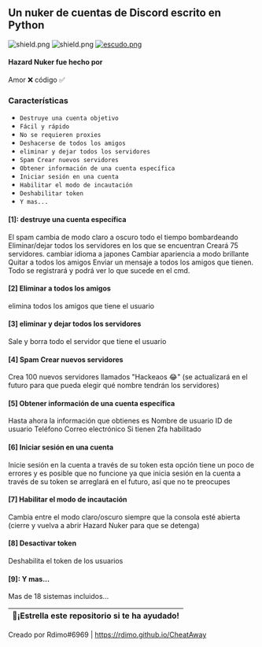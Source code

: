## Un nuker de cuentas de Discord escrito en Python

   <img src="https://img.shields.io/github/watchers/Rdimo/Hazard-Nuker?style=social" alt="shield.png"></a>
   <img src="https://img.shields.io/github/stars/Rdimo/Hazard-Nuker?style=social" alt="shield.png"></a>
   <a href="https://rdimo.github.io/CheatAway/" target="_blank"> <img src="https://discordapp.com/api/guilds/850313477121507338/widget.png?style=shield " alt="escudo.png"></a>

#### Hazard Nuker fue hecho por
Amor ❌
código ✅

### Características

* ` Destruye una cuenta objetivo `
* ` Fácil y rápido `
* ` No se requieren proxies `
* ` Deshacerse de todos los amigos `
* ` eliminar y dejar todos los servidores `
* ` Spam Crear nuevos servidores `
* ` Obtener información de una cuenta específica `
* ` Iniciar sesión en una cuenta `
* ` Habilitar el modo de incautación `
* ` Deshabilitar token `
* ` Y mas... `


#### [1]: destruye una cuenta específica
El spam cambia de modo claro a oscuro todo el tiempo bombardeando
Eliminar/dejar todos los servidores en los que se encuentran
Creará 75 servidores.
cambiar idioma a japones
Cambiar apariencia a modo brillante
Quitar a todos los amigos
Enviar un mensaje a todos los amigos que tienen.
Todo se registrará y podrá ver lo que sucede en el cmd.

#### [2] Eliminar a todos los amigos
elimina todos los amigos que tiene el usuario


#### [3] eliminar y dejar todos los servidores
Sale y borra todo el servidor que tiene el usuario

#### [4] Spam Crear nuevos servidores
Crea 100 nuevos servidores llamados "Hackeaos 😂"
(se actualizará en el futuro para que pueda elegir qué nombre tendrán los servidores)

#### [5] Obtener información de una cuenta específica
Hasta ahora la información que obtienes es
Nombre de usuario
ID de usuario
Teléfono
Correo electrónico
Si tienen 2fa habilitado

#### [6] Iniciar sesión en una cuenta
Inicie sesión en la cuenta a través de su token
esta opción tiene un poco de errores y es posible que no funcione ya que inicia sesión en la cuenta a través de su token
se arreglará en el futuro, así que no te preocupes

#### [7] Habilitar el modo de incautación
Cambia entre el modo claro/oscuro siempre que la consola esté abierta
(cierre y vuelva a abrir Hazard Nuker para que se detenga)

#### [8] Desactivar token
Deshabilita el token de los usuarios

#### [9]: Y mas...
Mas de 18 sistemas incluidos...

| 🌟¡Estrella este repositorio si te ha ayudado!|
|----------------------------------------------|

Creado por Rdimo#6969 | https://rdimo.github.io/CheatAway
